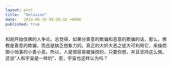 ```yaml
---
layout: post
title:  "Delusion"
date:   2014-06-20 08:28:16 +0800
published: true
---
```

和刚开始信佛的人争论。总觉得，如果分善意的欺骗和恶意的欺骗的话，那么，佛教是善意的欺骗，而且是缺乏想象力的。真正的大奸大恶之徒大可利用它，来操控胆小怕事的小善小恶。所以，人是很容易被操控的，只要你想，并且坚持这么做。还说“人和宇宙是一样的”，恩，宇宙也这样认为吗？
